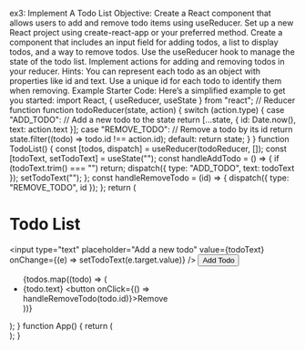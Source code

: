 ex3: Implement A Todo List
Objective: Create a React component that allows users to add and remove todo items using useReducer.
Set up a new React project using create-react-app or your preferred method.
Create a component that includes an input field for adding todos, a list to display todos, and a way to remove todos.
Use the useReducer hook to manage the state of the todo list.
Implement actions for adding and removing todos in your reducer.
Hints:
You can represent each todo as an object with properties like id and text.
Use a unique id for each todo to identify them when removing.
Example Starter Code:
Here’s a simplified example to get you started:
import React, { useReducer, useState } from "react";
// Reducer function
function todoReducer(state, action) {
  switch (action.type) {
    case "ADD_TODO":
      // Add a new todo to the state
      return [...state, { id: Date.now(), text: action.text }];
    case "REMOVE_TODO":
      // Remove a todo by its id
      return state.filter((todo) => todo.id !== action.id);
    default:
      return state;
  }
}
function TodoList() {
  const [todos, dispatch] = useReducer(todoReducer, []);
  const [todoText, setTodoText] = useState("");
  const handleAddTodo = () => {
    if (todoText.trim() === "") return;
    dispatch({ type: "ADD_TODO", text: todoText });
    setTodoText("");
  };
  const handleRemoveTodo = (id) => {
    dispatch({ type: "REMOVE_TODO", id });
  };
  return (
    <div>
      <h1>Todo List</h1>
      <input
        type="text"
        placeholder="Add a new todo"
        value={todoText}
        onChange={(e) => setTodoText(e.target.value)}
      />
      <button onClick={handleAddTodo}>Add Todo</button>
      <ul>
        {todos.map((todo) => (
          <li key={todo.id}>
            {todo.text}
            <button onClick={() => handleRemoveTodo(todo.id)}>Remove</button>
          </li>
        ))}
      </ul>
    </div>
  );
}
function App() {
  return (
    <div className="App">
      <TodoList />
    </div>
  );
}
